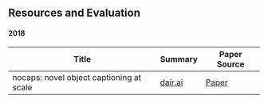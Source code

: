 ## Resources and Evaluation

#### 2018

| Title | Summary | Paper Source |
| ----- | ------- | ----- |
| nocaps: novel object captioning at scale | [dair.ai](https://medium.com/dair-ai/large-scale-image-captioning-a2c0191ffd3c) |  [Paper](https://arxiv.org/abs/1812.08658)
